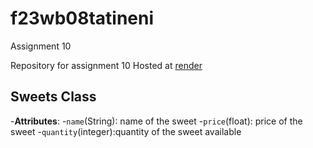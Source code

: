 # f23wb08tatineni
Assignment 10

Repository for assignment 10
Hosted at [render](https://f23wb08tatineni.onrender.com/)

## Sweets Class
-**Attributes**:
-`name`(String): name of the sweet
-`price`(float): price of the sweet
-`quantity`(integer):quantity of the sweet available
